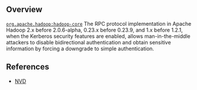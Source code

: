 ## Overview
[`org.apache.hadoop:hadoop-core`](http://search.maven.org/#search%7Cga%7C1%7Ca%3A%22hadoop-core%22)
The RPC protocol implementation in Apache Hadoop 2.x before 2.0.6-alpha, 0.23.x before 0.23.9, and 1.x before 1.2.1, when the Kerberos security features are enabled, allows man-in-the-middle attackers to disable bidirectional authentication and obtain sensitive information by forcing a downgrade to simple authentication.

## References
- [NVD](https://web.nvd.nist.gov/view/vuln/detail?vulnId=CVE-2013-2192)
